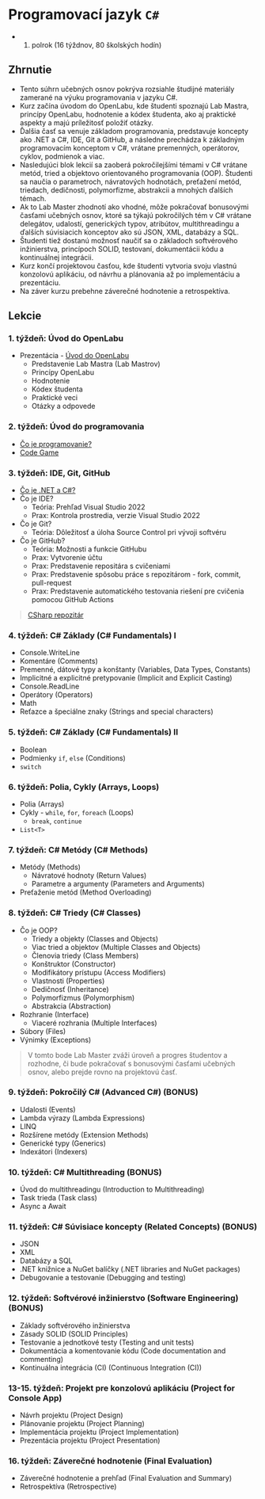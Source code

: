 # Programovací jazyk `C#`

- 1. polrok (16 týždnov, 80 školských hodín)

## Zhrnutie

- Tento súhrn učebných osnov pokrýva rozsiahle študijné materiály zamerané na výuku programovania v jazyku C#.
- Kurz začína úvodom do OpenLabu, kde študenti spoznajú Lab Mastra, princípy OpenLabu, hodnotenie a kódex študenta, ako aj praktické aspekty a majú príležitosť položiť otázky.
- Ďalšia časť sa venuje základom programovania, predstavuje koncepty ako .NET a C#, IDE, Git a GitHub, a následne prechádza k základným programovacím konceptom v C#, vrátane premenných, operátorov, cyklov, podmienok a viac.
- Nasledujúci blok lekcií sa zaoberá pokročilejšími témami v C# vrátane metód, tried a objektovo orientovaného programovania (OOP). Študenti sa naučia o parametroch, návratových hodnotách, preťažení metód, triedach, dedičnosti, polymorfizme, abstrakcii a mnohých ďalších témach.
- Ak to Lab Master zhodnotí ako vhodné, môže pokračovať bonusovými časťami učebných osnov, ktoré sa týkajú pokročilých tém v C# vrátane delegátov, udalostí, generických typov, atribútov, multithreadingu a ďalších súvisiacich konceptov ako sú JSON, XML, databázy a SQL.
- Študenti tiež dostanú možnosť naučiť sa o základoch softvérového inžinierstva, princípoch SOLID, testovaní, dokumentácii kódu a kontinuálnej integrácii.
- Kurz končí projektovou časťou, kde študenti vytvoria svoju vlastnú konzolovú aplikáciu, od návrhu a plánovania až po implementáciu a prezentáciu.
- Na záver kurzu prebehne záverečné hodnotenie a retrospektíva.

## Lekcie

### 1. týždeň: Úvod do OpenLabu

- Prezentácia - [Úvod do OpenLabu](/Prezentacie/1.%20Intro%20do%20OpenLabu.pptx)
  - Predstavenie Lab Mastra (Lab Mastrov)
  - Princípy OpenLabu
  - Hodnotenie
  - Kódex študenta
  - Praktické veci
  - Otázky a odpovede

### 2. týždeň: Úvod do programovania

- [Čo je programovanie?](lekcie/Co%20je%20programovanie.md)
- [Code Game](https://www.w3schools.com/codegame/index.html)

### 3. týždeň: IDE, Git, GitHub

- [Čo je .NET a C#?](lekcie/Co%20je%20.NET%20a%20CSharp.md)
- Čo je IDE?
  - Teória: Prehľad Visual Studio 2022
  - Prax: Kontrola prostredia, verzie Visual Studio 2022
- Čo je Git?
  - Teória: Dôležitosť a úloha Source Control pri vývoji softvéru
- Čo je GitHub?
  - Teória: Možnosti a funkcie GitHubu
  - Prax: Vytvorenie účtu
  - Prax: Predstavenie repositára s cvičeniami
  - Prax: Predstavenie spôsobu práce s repozitárom - fork, commit, pull-request
  - Prax: Predstavenie automatického testovania riešení pre cvičenia pomocou GitHub Actions

> [CSharp repozitár](https://github.com/AppsLab-sk/csharp)

### 4. týždeň: C# Základy (C# Fundamentals) I

- Console.WriteLine
- Komentáre (Comments)
- Premenné, dátové typy a konštanty (Variables, Data Types, Constants)
- Implicitné a explicitné pretypovanie (Implicit and Explicit Casting)
- Console.ReadLine
- Operátory (Operators)
- Math
- Reťazce a špeciálne znaky (Strings and special characters)

### 5. týždeň: C# Základy (C# Fundamentals) II

- Boolean
- Podmienky `if`, `else` (Conditions)
- `switch`

### 6. týždeň: Polia, Cykly (Arrays, Loops)

- Polia (Arrays)
- Cykly - `while`, `for`, `foreach` (Loops)
  - `break`, `continue`
- `List<T>`

### 7. týždeň: C# Metódy (C# Methods)

- Metódy (Methods)
  - Návratové hodnoty (Return Values)
  - Parametre a argumenty (Parameters and Arguments)
- Preťaženie metód (Method Overloading)

### 8. týždeň: C# Triedy (C# Classes)

- Čo je OOP?
  - Triedy a objekty (Classes and Objects)
  - Viac tried a objektov (Multiple Classes and Objects)
  - Členovia triedy (Class Members)
  - Konštruktor (Constructor)
  - Modifikátory prístupu (Access Modifiers)
  - Vlastnosti (Properties)
  - Dedičnosť (Inheritance)
  - Polymorfizmus (Polymorphism)
  - Abstrakcia (Abstraction)
- Rozhranie (Interface)
  - Viaceré rozhrania (Multiple Interfaces)
- Súbory (Files)
- Výnimky (Exceptions)

> V tomto bode Lab Master zváži úroveň a progres študentov a rozhodne, či bude pokračovať s bonusovými časťami učebných osnov, alebo prejde rovno na projektovú časť.

### 9. týždeň: Pokročilý C# (Advanced C#) (BONUS)

- Udalosti (Events)
- Lambda výrazy (Lambda Expressions)
- LINQ
- Rozšírene metódy (Extension Methods)
- Generické typy (Generics)
- Indexátori (Indexers)

### 10. týždeň: C# Multithreading (BONUS)

- Úvod do multithreadingu (Introduction to Multithreading)
- Task trieda (Task class)
- Async a Await

### 11. týždeň: C# Súvisiace koncepty (Related Concepts) (BONUS)

- JSON
- XML
- Databázy a SQL
- .NET knižnice a NuGet balíčky (.NET libraries and NuGet packages)
- Debugovanie a testovanie (Debugging and testing)

### 12. týždeň: Softvérové inžinierstvo (Software Engineering) (BONUS)

- Základy softvérového inžinierstva
- Zásady SOLID (SOLID Principles)
- Testovanie a jednotkové testy (Testing and unit tests)
- Dokumentácia a komentovanie kódu (Code documentation and commenting)
- Kontinuálna integrácia (CI) (Continuous Integration (CI))

### 13-15. týždeň: Projekt pre konzolovú aplikáciu (Project for Console App)

- Návrh projektu (Project Design)
- Plánovanie projektu (Project Planning)
- Implementácia projektu (Project Implementation)
- Prezentácia projektu (Project Presentation)

### 16. týždeň: Záverečné hodnotenie (Final Evaluation)

- Záverečné hodnotenie a prehľad (Final Evaluation and Summary)
- Retrospektíva (Retrospective)
